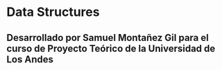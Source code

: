 # Data Structures
## Desarrollado por Samuel Montañez Gil para el curso de Proyecto Teórico de la Universidad de Los Andes